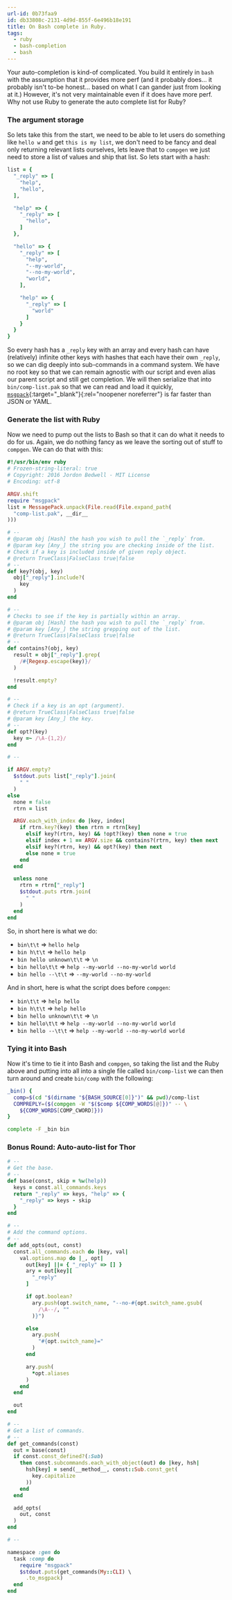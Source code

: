 ```yaml
---
url-id: 0b73faa9
id: db33808c-2131-4d9d-855f-6e496b18e191
title: On Bash complete in Ruby.
tags:
  - ruby
  - bash-completion
  - bash
---
```


Your auto-completion is kind-of complicated.  You build it entirely in `bash` with the assumption that it provides more perf (and it probably does... it probably isn't to-be honest... based on what I can gander just from looking at it.) However, it's not very maintainable even if it does have more perf.  Why not use Ruby to generate the auto complete list for Ruby?

### The argument storage

So lets take this from the start, we need to be able to let users do something like `hello w` and get `this is my list`, we don't need to be fancy and deal only returning relevant lists ourselves, lets leave that to `compgen` we just need to store a list of values and ship that list. So lets start with a hash:

```ruby
list = {
  "_reply" => [
    "help",
    "hello",
  ],

  "help" => {
    "_reply" => [
      "hello",
    ]
  },

  "hello" => {
    "_reply" => [
      "help",
      "--my-world",
      "--no-my-world",
      "world",
    ],

    "help" => {
      "_reply" => [
        "world"
      ]
    }
  }
}
```

So every hash has a `_reply` key with an array and every hash can have (relatively) infinite other keys with hashes that each have their own `_reply`, so we can dig deeply into sub-commands in a command system.  We have no root key so that we can remain agnostic with our script and even alias our parent script and still get completion.  We will then serialize that into `bin/comp-list.pak` so that we can read and load it quickly, [`msgpack`](//msgpack.org/){:target="_blank"}{:rel="noopener noreferrer"} is far faster than JSON or YAML.

### Generate the list with Ruby

Now we need to pump out the lists to Bash so that it can do what it needs to do for us.  Again, we do nothing fancy as we leave the sorting out of stuff to `compgen`. We can do that with this:

```ruby
#!/usr/bin/env ruby
# Frozen-string-literal: true
# Copyright: 2016 Jordon Bedwell - MIT License
# Encoding: utf-8

ARGV.shift
require "msgpack"
list = MessagePack.unpack(File.read(File.expand_path(
  "comp-list.pak", __dir__
)))

# --
# @param obj [Hash] the hash you wish to pull the `_reply` from.
# @param key [Any_] the string you are checking inside of the list.
# Check if a key is included inside of given reply object.
# @return TrueClass|FalseClass true|false
# --
def key?(obj, key)
  obj["_reply"].include?(
    key
  )
end

# --
# Checks to see if the key is partially within an array.
# @param obj [Hash] the hash you wish to pull the `_reply` from.
# @param key [Any_] the string grepping out of the list.
# @return TrueClass|FalseClass true|false
# --
def contains?(obj, key)
  result = obj["_reply"].grep(
    /#{Regexp.escape(key)}/
  )

  !result.empty?
end

# --
# Check if a key is an opt (argument).
# @return TrueClass|FalseClass true|false
# @param key [Any_] the key.
# --
def opt?(key)
  key =~ /\A-{1,2}/
end

# --

if ARGV.empty?
  $stdout.puts list["_reply"].join(
    " "
  )
else
  none = false
  rtrn = list

  ARGV.each_with_index do |key, index|
    if rtrn.key?(key) then rtrn = rtrn[key]
      elsif key?(rtrn, key) && !opt?(key) then none = true
      elsif index + 1 == ARGV.size && contains?(rtrn, key) then next
      elsif key?(rtrn, key) && opt?(key) then next
      else none = true
    end
  end

  unless none
    rtrn = rtrn["_reply"]
    $stdout.puts rtrn.join(
      " "
    )
  end
end
```

So, in short here is what we do:

- `bin\t\t` => `hello help`
- `bin h\t\t` => `hello help`
- `bin hello unknown\t\t` => `\n`
- `bin hello\t\t` => `help --my-world --no-my-world world`
- `bin hello --\t\t` => `--my-world --no-my-world`

And in short, here is what the script does before `compgen`:

- `bin\t\t` => `help hello`
- `bin h\t\t` => `help hello`
- `bin hello unknown\t\t` => `\n`
- `bin hello\t\t` => `help --my-world --no-my-world world`
- `bin hello --\t\t` => `help --my-world --no-my-world world`

### Tying it into Bash

Now it's time to tie it into Bash and `compgen`, so taking the list and the Ruby above and putting into all into a single file called `bin/comp-list` we can then turn around and create `bin/comp` with the following:

```bash
_bin() {
  comp=$(cd "$(dirname "${BASH_SOURCE[0]}")" && pwd)/comp-list
  COMPREPLY=($(compgen -W "$($comp ${COMP_WORDS[@]})" -- \
    ${COMP_WORDS[COMP_CWORD]}))
}

complete -F _bin bin
```

### Bonus Round: Auto-auto-list for Thor

```ruby
# --
# Get the base.
# --
def base(const, skip = %w(help))
  keys = const.all_commands.keys
  return "_reply" => keys, "help" => {
    "_reply" => keys - skip
  }
end

# --
# Add the command options.
# --
def add_opts(out, const)
  const.all_commands.each do |key, val|
    val.options.map do |_, opt|
      out[key] ||= { "_reply" => [] }
      ary = out[key][
        "_reply"
      ]

      if opt.boolean?
        ary.push(opt.switch_name, "--no-#{opt.switch_name.gsub(
          /\A--/, ""
        )}")

      else
        ary.push(
          "#{opt.switch_name}="
        )
      end

      ary.push(
        *opt.aliases
      )
    end
  end

  out
end

# --
# Get a list of commands.
# --
def get_commands(const)
  out = base(const)
  if const.const_defined?(:Sub)
    then const.subcommands.each_with_object(out) do |key, hsh|
      hsh[key] = send(__method__, const::Sub.const_get(
        key.capitalize
      ))
    end
  end

  add_opts(
    out, const
  )
end

# --

namespace :gen do
  task :comp do
    require "msgpack"
    $stdout.puts(get_commands(My::CLI) \
      .to_msgpack)
  end
end
```
